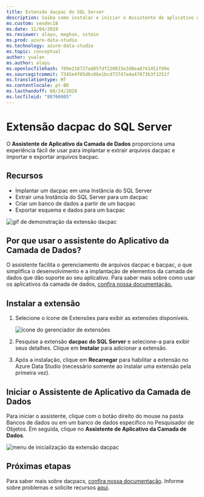 ```yaml
---
title: Extensão dacpac do SQL Server
description: Saiba como instalar e iniciar o Assistente de aplicativo da camada de dados, que facilita a implantação e extração de arquivos dacpac, além de importar e exportar arquivos bacpac.
ms.custom: seodec18
ms.date: 11/04/2019
ms.reviewer: alayu, maghan, sstein
ms.prod: azure-data-studio
ms.technology: azure-data-studio
ms.topic: conceptual
author: yualan
ms.author: alayu
ms.openlocfilehash: 709e218727ad85fdf220033e3d8ea8741451fd9e
ms.sourcegitcommit: 7345e4f05d6c06e1bcd73747a4a47873b3f3251f
ms.translationtype: HT
ms.contentlocale: pt-BR
ms.lasthandoff: 08/24/2020
ms.locfileid: "88766005"
---
```

# <a name="sql-server-dacpac-extension"></a>Extensão dacpac do SQL Server

O **Assistente de Aplicativo da Camada de Dados** proporciona uma experiência fácil de usar para implantar e extrair arquivos dacpac e importar e exportar arquivos bacpac.


## <a name="features"></a>Recursos

* Implantar um dacpac em uma Instância do SQL Server
* Extrair uma Instância do SQL Server para um dacpac
* Criar um banco de dados a partir de um bacpac
* Exportar esquema e dados para um bacpac

![gif de demonstração da extensão dacpac](media/extensions/sql-server-dacpac-extension/dacpac-extension-demo.gif)


## <a name="why-would-i-use-the-data-tier-application-wizard"></a>Por que usar o assistente do Aplicativo da Camada de Dados?

O assistente facilita o gerenciamento de arquivos dacpac e bacpac, o que simplifica o desenvolvimento e a implantação de elementos da camada de dados que dão suporte ao seu aplicativo. Para saber mais sobre como usar os aplicativos da camada de dados, [confira nossa documentação.](../relational-databases/data-tier-applications/data-tier-applications.md?view=sql-server-2017)


## <a name="install-the-extension"></a>Instalar a extensão

1. Selecione o ícone de Extensões para exibir as extensões disponíveis.

    ![ícone do gerenciador de extensões](media/extensions/extension-manager-icon.png)

2. Pesquise a extensão **dacpac do SQL Server** e selecione-a para exibir seus detalhes. Clique em **Instalar** para adicionar a extensão.

3. Após a instalação, clique em **Recarregar** para habilitar a extensão no Azure Data Studio (necessário somente ao instalar uma extensão pela primeira vez).


## <a name="launch-the-data-tier-application-wizard"></a>Iniciar o Assistente de Aplicativo da Camada de Dados

Para iniciar o assistente, clique com o botão direito do mouse na pasta Bancos de dados ou em um banco de dados específico no Pesquisador de Objetos. Em seguida, clique no **Assistente de Aplicativo da Camada de Dados**.

![menu de inicialização da extensão dacpac](media/extensions/sql-server-dacpac-extension/dacpac-extension-launch.png)


## <a name="next-steps"></a>Próximas etapas

Para saber mais sobre dacpacs, [confira nossa documentação](../relational-databases/data-tier-applications/data-tier-applications.md?view=sql-server-2017).
Informe sobre problemas e solicite recursos [aqui](https://github.com/microsoft/azuredatastudio/issues).